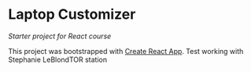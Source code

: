 # Laptop Customizer
_Starter project for React course_

This project was bootstrapped with [Create React App](https://github.com/facebook/create-react-app).
Test working with Stephanie LeBlondTOR station
